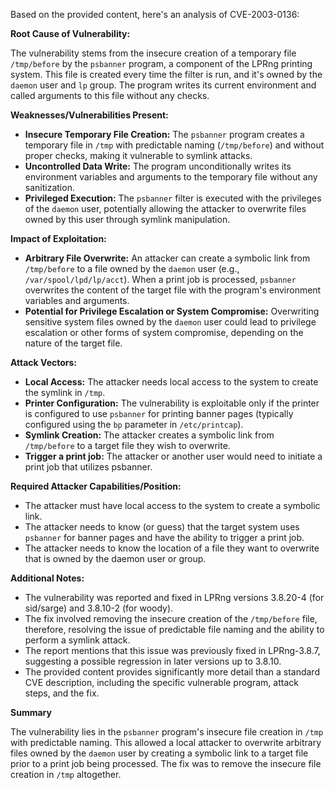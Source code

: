 Based on the provided content, here's an analysis of CVE-2003-0136:

**Root Cause of Vulnerability:**

The vulnerability stems from the insecure creation of a temporary file `/tmp/before` by the `psbanner` program, a component of the LPRng printing system. This file is created every time the filter is run, and it's owned by the `daemon` user and `lp` group. The program writes its current environment and called arguments to this file without any checks.

**Weaknesses/Vulnerabilities Present:**

*   **Insecure Temporary File Creation:** The `psbanner` program creates a temporary file in `/tmp` with predictable naming (`/tmp/before`) and without proper checks, making it vulnerable to symlink attacks.
*   **Uncontrolled Data Write:** The program unconditionally writes its environment variables and arguments to the temporary file without any sanitization.
*   **Privileged Execution:** The `psbanner` filter is executed with the privileges of the `daemon` user, potentially allowing the attacker to overwrite files owned by this user through symlink manipulation.

**Impact of Exploitation:**

*   **Arbitrary File Overwrite:** An attacker can create a symbolic link from `/tmp/before` to a file owned by the `daemon` user (e.g., `/var/spool/lpd/lp/acct`). When a print job is processed, `psbanner` overwrites the content of the target file with the program's environment variables and arguments.
*   **Potential for Privilege Escalation or System Compromise:** Overwriting sensitive system files owned by the `daemon` user could lead to privilege escalation or other forms of system compromise, depending on the nature of the target file.

**Attack Vectors:**

*   **Local Access:** The attacker needs local access to the system to create the symlink in `/tmp`.
*   **Printer Configuration:** The vulnerability is exploitable only if the printer is configured to use `psbanner` for printing banner pages (typically configured using the `bp` parameter in `/etc/printcap`).
*   **Symlink Creation:** The attacker creates a symbolic link from `/tmp/before` to a target file they wish to overwrite.
*   **Trigger a print job:** The attacker or another user would need to initiate a print job that utilizes psbanner.

**Required Attacker Capabilities/Position:**

*   The attacker must have local access to the system to create a symbolic link.
*   The attacker needs to know (or guess) that the target system uses `psbanner` for banner pages and have the ability to trigger a print job.
*   The attacker needs to know the location of a file they want to overwrite that is owned by the daemon user or group.

**Additional Notes:**

*   The vulnerability was reported and fixed in LPRng versions 3.8.20-4 (for sid/sarge) and 3.8.10-2 (for woody).
*   The fix involved removing the insecure creation of the `/tmp/before` file, therefore, resolving the issue of predictable file naming and the ability to perform a symlink attack.
*   The report mentions that this issue was previously fixed in LPRng-3.8.7, suggesting a possible regression in later versions up to 3.8.10.
* The provided content provides significantly more detail than a standard CVE description, including the specific vulnerable program, attack steps, and the fix.

**Summary**

The vulnerability lies in the `psbanner` program's insecure file creation in `/tmp` with predictable naming. This allowed a local attacker to overwrite arbitrary files owned by the `daemon` user by creating a symbolic link to a target file prior to a print job being processed. The fix was to remove the insecure file creation in `/tmp` altogether.